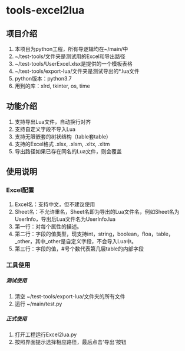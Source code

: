 # tools-excel2lua

## 项目介绍
1. 本项目为python工程，所有导逻辑均在~/main/中
2. ~/test-tools/文件夹是测试用的Excel和导出路径
3. ~/test-tools/UserExcel.xlsx是提供的一个模板表格
4. ~/test-tools/export-lua/文件夹是测试导出的*.lua文件
3. python版本：python3.7
4. 用到的库：xlrd, tkinter, os, time

## 功能介绍
1. 支持导出Lua文件，自动换行对齐
2. 支持自定义字段不导入Lua
3. 支持无限嵌套的树状结构（table套table）
4. 支持的Excel格式 .xlsx, .xlsm, .xltx, .xltm
5. 导出路径如果已存在同名的Lua文件，则会覆盖
 
## 使用说明
### Excel配置
1. Excel名：支持中文，但不建议使用
2. Sheet名：不允许重名，Sheet名即为导出的Lua文件名，例如Sheet名为UserInfo，导出后Lua文件名为UserInfo.lua
3. 第一行：对每个属性的描述。
4. 第二行：字段的值类型，现支持int，string，boolean，floa，table，_other，其中_other是自定义字段，不会导入Lua中。
5. 第三行：字段的值，#号个数代表第几层table的内部字段
### 工具使用
##### 测试使用
1. 清空 ~/test-tools/export-lua/文件夹的所有文件
2. 运行 ~/main/test.py
##### 正式使用
1. 打开工程运行Excel2lua.py
2. 按照界面提示选择相应路径，最后点击'导出'按钮
